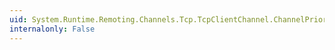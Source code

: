 ```yaml
---
uid: System.Runtime.Remoting.Channels.Tcp.TcpClientChannel.ChannelPriority
internalonly: False
---
```

